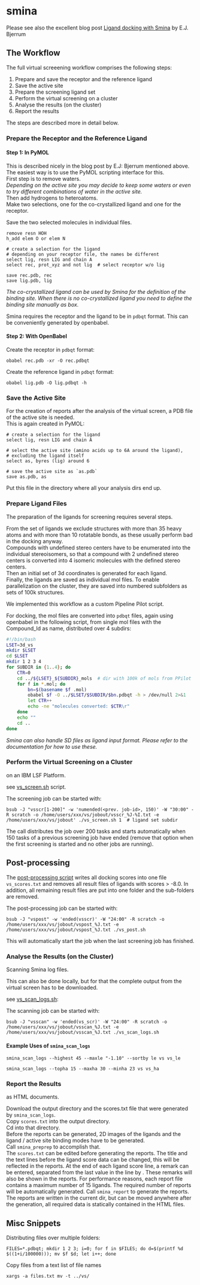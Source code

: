 # smina

Please see also the excellent blog post [Ligand docking with Smina](https://www.wildcardconsulting.dk/useful-information/ligand-docking-with-smina/) by E.J. Bjerrum

## The Workflow

The full virtual screeening workflow comprises the following steps:

1. Prepare and save the receptor and the reference ligand
1. Save the active site
1. Prepare the screening ligand set
1. Perform the virtual screening on a cluster
1. Analyse the results (on the cluster)
1. Report the results

The steps are described more in detail below.

### Prepare the Receptor and the Reference Ligand

#### Step 1: In PyMOL

This is described nicely in the blog post by E.J: Bjerrum mentioned above.  
The easiest way is to use the PyMOL scripting interface for this.  
First step is to remove waters.  
*Depending on the active site you may decide to keep some waters or even to try different combinations of water in the active site.*  
Then add hydrogens to heteroatoms.  
Make two selections, one for the co-crystallized ligand and one for the receptor.

Save the two selected molecules in individual files.

```
remove resn HOH
h_add elem O or elem N

# create a selection for the ligand
# depending on your receptor file, the names be different
select lig, resn LIG and chain A
select rec, prot_xyz and not lig  # select receptor w/o lig

save rec.pdb, rec
save lig.pdb, lig

```
*The co-crystallized ligand can be used by Smina for the definition of the binding site. When there is no co-crystallized ligand you need to define the binding site manually as box.* 

Smina requires the receptor and the ligand to be in `pdbqt` format. This can be conveniently generated by openbabel.
 
#### Step 2: With OpenBabel

Create the receptor in `pdbqt` format:

    obabel rec.pdb -xr -O rec.pdbqt

Create the reference ligand in `pdbqt` format:

    obabel lig.pdb -O lig.pdbqt -h

### Save the Active Site

For the creation of reports after the analysis of the virtual screen, a PDB file of the active site is needed.  
This is again created in PyMOL:

```
# create a selection for the ligand
select lig, resn LIG and chain A

# select the active site (amino acids up to 6A around the ligand),
# excluding the ligand itself
select as, byres (lig) around 6

# save the active site as `as.pdb`
save as.pdb, as
```
Put this file in the directory where all your analysis dirs end up.

### Prepare Ligand Files

The preparation of the ligands for screening requires several steps.

From the set of ligands we exclude structures with more than 35 heavy atoms and with more than 10 rotatable bonds, as these usually perform bad in the docking anyway.  
Compounds with undefined stereo centers have to be enumerated into the individual stereoisomers, so that a compound with 2 undefined stereo centers is converted into 4 isomeric molecules with the defined stereo centers.  
Then an initial set of 3d coordinates is generated for each ligand.  
Finally, the ligands are saved as individual mol files. To enable parallelization on the cluster, they are saved into numbered subfolders as sets of 100k structures.

We implemented this workflow as a custom Pipeline Pilot script.

For docking, the mol files are converted into `pdbqt` files, again using openbabel in the following script, from single mol files with the Compound_Id as name, distributed over 4 subdirs:

```bash
#!/bin/bash
LSET=3d_vs
mkdir $LSET
cd $LSET
mkdir 1 2 3 4
for SUBDIR in {1..4}; do 
    CTR=0
    cd ../${LSET}_${SUBDIR}_mols  # dir with 100k of mols from PPilot
    for f in *.mol; do 
        bn=$(basename $f .mol)
        obabel $f -O ../$LSET/$SUBDIR/$bn.pdbqt -h > /dev/null 2>&1
        let CTR++
        echo -ne "molecules converted: $CTR\r"
    done
    echo ""
    cd ..
done
```

*Smina can also handle SD files as ligand input format. Please refer to the documentation for how to use these.*

### Perform the Virtual Screening on a Cluster

on an IBM LSF Platform.

see [vs_screen.sh](scripts/vs_screen.sh) script.

The screening job can be started with:

    bsub -J "vsscr[1-200]" -w 'numended(<prev. job-id>, 150)' -W "30:00" -R scratch -o /home/users/xxx/vs/jobout/vsscr_%J-%I.txt -e /home/users/xxx/vs/jobout' ./vs_screen.sh 1  # ligand set subdir

The call distributes the job over 200 tasks and starts automatically when 150 tasks of a previous screening job have ended (remove that option when the first screening is started and no other jobs are running).

## Post-processing

The [post-processing script](scripts/vs_post.sh) writes all docking scores into one file `vs_scores.txt` and removes all result files of ligands with scores > -8.0. In addition, all remaining result files are put into one folder and the sub-folders are removed.

The post-processing job can be started with:

    bsub -J "vspost" -w 'ended(vsscr)' -W "24:00" -R scratch -o /home/users/xxx/vs/jobout/vspost_%J.txt -e /home/users/xxx/vs/jobout/vspost_%J.txt ./vs_post.sh

This will automatically start the job when the last screening job has finished.

### Analyse the Results (on the Cluster)

Scanning Smina log files.

This can also be done locally, but for that the complete output from the virtual screen has to be downloaded.  

see [vs_scan_logs.sh](scripts/vs_scan_logs.sh):

The scanning job can be started with:

    bsub -J "vsscan" -w 'ended(vs_scr)' -W "24:00" -R scratch -o /home/users/xxx/vs/jobout/vsscan_%J.txt -e /home/users/xxx/vs/jobout/vsscan_%J.txt ./vs_scan_logs.sh

#### Example Uses of `smina_scan_logs`

    smina_scan_logs --highest 45 --maxle "-1.10" --sortby le vs vs_le

    smina_scan_logs --topha 15 --maxha 30 --minha 23 vs vs_ha

### Report the Results

as HTML documents.

Download the output directory and the scores.txt file that were generated by `smina_scan_logs`.  
Copy `scores.txt` into the output directory.  
Cd into that directory.  
Before the reports can be generated, 2D images of the ligands and the ligand / active site binding modes have to be generated.  
Call `smina_preprep` to accomplish that.  
The `scores.txt` can be edited before generating the reports. The title and the text lines before the ligand score data can be changed, this will be reflected in the reports. At the end of each ligand score line, a remark can be entered, separated from the last value in the line by <tab>. These remarks will also be shown in the reports.
For performance reasons, each report file contains a maximum number of 15 ligands. The required number of reports will be automatically generated.
Call `smina_report` to generate the reports.  
The reports are written in the current dir, but can be moved anywhere after the generation, all required data is statically contained in the HTML files.


## Misc Snippets

Distributing files over multiple folders:

    FILES=*.pdbqt; mkdir 1 2 3; i=0; for f in $FILES; do d=$(printf %d $((1+i/100000))); mv $f $d; let i++; done

Copy files from a text list of file names

    xargs -a files.txt mv -t ../vs/


